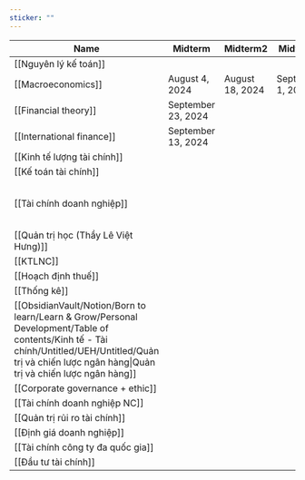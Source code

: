 ```yaml
---
sticker: ""
---
```

|Name|Midterm|Midterm2|Midterm3|Midterm4|Passwords|
|---|---|---|---|---|---|
|[[Nguyên lý kế toán]]||||||
|[[Macroeconomics]]|August 4, 2024|August 18, 2024|September 1, 2024|September 15, 2024|Macro_LMHa  <br>Macro_economics|
|[[Financial theory]]|September 23, 2024||||CafeF|
|[[International finance]]|September 13, 2024||||Need casio|
|[[Kinh tế lượng tài chính]]||||||
|[[Kế toán tài chính]]||||||
|[[Tài chính doanh nghiệp]]|||||Chứng khoán, ngân hàng or kế toán trưởng  <br>Tái cơ cấu?|
|[[Quản trị học (Thầy Lê Việt Hưng)]]||||||
|[[KTLNC]]||||||
|[[Hoạch định thuế]]||||||
|[[Thống kê]]||||||
|[[ObsidianVault/Notion/Born to learn/Learn & Grow/Personal Development/Table of contents/Kinh tế - Tài chính/Untitled/UEH/Untitled/Quản trị và chiến lược ngân hàng\|Quản trị và chiến lược ngân hàng]]||||||
|[[Corporate governance + ethic]]||||||
|[[Tài chính doanh nghiệp NC]]||||||
|[[Quản trị rủi ro tài chính]]||||||
|[[Định giá doanh nghiệp]]||||||
|[[Tài chính công ty đa quốc gia]]||||||
|[[Đầu tư tài chính]]||||||